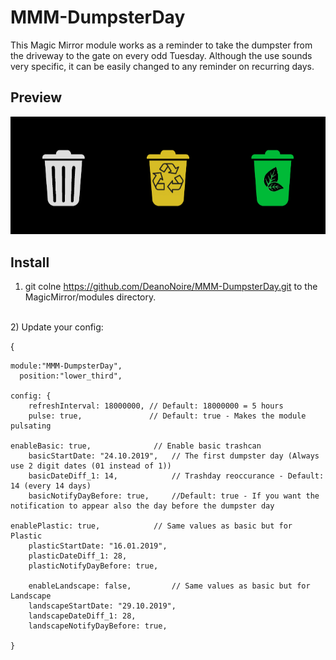 # MMM-DumpsterDay
This Magic Mirror module works as a reminder to take the dumpster from the driveway to the gate on every odd Tuesday. Although  the use sounds very specific, it can be easily changed to any reminder on recurring days.
  
  ## Preview
<img src="https://github.com/DeanoNoire/MMM-DumpsterDay/blob/master/multiple.png?raw=true">


## Install
1) git colne https://github.com/DeanoNoire/MMM-DumpsterDay.git to the MagicMirror/modules directory.
<br/>
2) Update your config:

{

    module:"MMM-DumpsterDay",
	  position:"lower_third",
	  
    config: {
		refreshInterval: 18000000, // Default: 18000000 = 5 hours
		pulse: true, 			   // Default: true - Makes the module pulsating
	
    enableBasic: true, 				// Enable basic trashcan 
		basicStartDate: "24.10.2019", 	// The first dumpster day (Always use 2 digit dates (01 instead of 1))
		basicDateDiff_1: 14,			// Trashday reoccurance - Default: 14 (every 14 days)
		basicNotifyDayBefore: true,		//Default: true - If you want the notification to appear also the day before the dumpster day
		
    enablePlastic: true,			// Same values as basic but for Plastic
		plasticStartDate: "16.01.2019", 
		plasticDateDiff_1: 28,
		plasticNotifyDayBefore: true,	

		enableLandscape: false,			// Same values as basic but for Landscape
		landscapeStartDate: "29.10.2019",
		landscapeDateDiff_1: 28,		
		landscapeNotifyDayBefore: true,
    
	}
    
  
  
